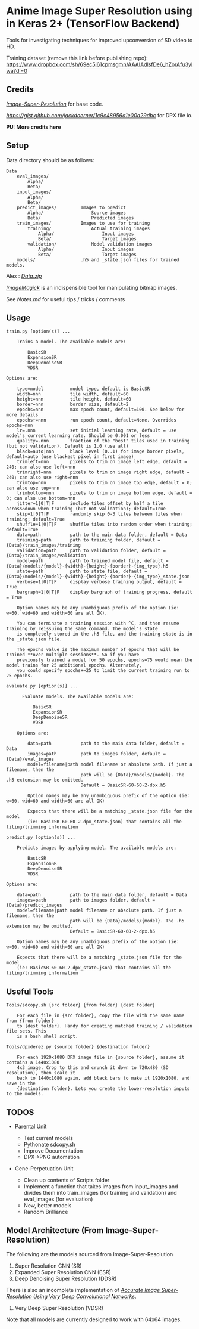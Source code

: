 # Anime Image Super Resolution using in Keras 2+ (TensorFlow Backend)

Tools for investigating techniques for improved upconversion of SD video to HD.

Training dataset (remove this link before publishing repo): https://www.dropbox.com/sh/69ec5l61cpmsgmn/AAAIAdlsfDe6_hZorAfu3yIwa?dl=0

## Credits

*<a href="https://github.com/titu1994/Image-Super-Resolution">Image-Super-Resolution</a>*
for base code.

*https://gist.github.com/jackdoerner/1c9c48956a1e00a29dbc* for DPX file io.

**PU: More credits here**

## Setup

Data directory should be as follows:

```
Data
    eval_images/    
        Alpha/    
        Beta/   
    input_images/   
        Alpha/    
        Beta/   
    predict_images/         Images to predict
        Alpha/                  Source images
        Beta/                   Predicted images
    train_images/           Images to use for training
        training/               Actual training images
            Alpha/                  Input images
            Beta/                   Target images
        validation/             Model validation images
            Alpha/                  Input images
            Beta/                   Target images
    models/                 .h5 and _state.json files for trained models.
```

Alex : *<a href="https://www.dropbox.com/sh/69ec5l61cpmsgmn/AAAIAdlsfDe6_hZorAfu3yIwa?dl=0&preview=Data.zip">Data.zip</a>*

*<a href="https://www.imagemagick.org/script/index.php">ImageMagick</a>* is an indispensible tool for manipulating bitmap images.

See *Notes.md* for useful tips / tricks / comments

## Usage

```
train.py [option(s)] ...

    Trains a model. The available models are:

        BasicSR
        ExpansionSR
        DeepDenoiseSR
        VDSR

Options are:

    type=model          model type, default is BasicSR
    width=nnn           tile width, default=60
    height=nnn          tile height, default=60
    border=nnn          border size, default=2
    epochs=nnn          max epoch count, default=100. See below for more details
    epochs+=nnn         run epoch count, default=None. Overrides epochs=nnn
    lr=.nnn             set initial learning rate, default = use model's current learning rate. Should be 0.001 or less
    quality=.nnn        fraction of the "best" tiles used in training (but not validation). Default is 1.0 (use all)
    black=auto|nnn      black level (0..1) for image border pixels, default=auto (use blackest pixel in first image)
    trimleft=nnn        pixels to trim on image left edge, default = 240; can also use left=nnn
    trimright=nnn       pixels to trim on image right edge, default = 240; can also use right=nnn
    trimtop=nnn         pixels to trim on image top edge, default = 0; can also use top=nnn
    trimbottom=nnn      pixels to trim on image bottom edge, default = 0; can also use bottom=nnn
    jitter=1|0|T|F      include tiles offset by half a tile across&down when training (but not validation); default=True
    skip=1|0|T|F        randomly skip 0-3 tiles between tiles when training; default=True
    shuffle=1|0|T|F     shuffle tiles into random order when training; default=True
    data=path           path to the main data folder, default = Data
    training=path       path to training folder, default = {Data}/train_images/training
    validation=path     path to validation folder, default = {Data}/train_images/validation
    model=path          path to trained model file, default = {Data}/models/{model}-{width}-{height}-{border}-{img_type}.h5
    state=path          path to state file, default = {Data}/models/{model}-{width}-{height}-{border}-{img_type}_state.json
    verbose=1|0|T|F     display verbose training output, default = True
    bargraph=1|0|T|F    display bargraph of training progress, default = True

    Option names may be any unambiguous prefix of the option (ie: w=60, wid=60 and width=60 are all OK).

    You can terminate a training session with ^C, and then resume training by reissuing the same command. The model's state
    is completely stored in the .h5 file, and the training state is in the _state.json file.

    The epochs value is the maximum number of epochs that will be trained **over multiple sessions**. So if you have
    previously trained a model for 50 epochs, epochs=75 would mean the model trains for 25 additional epochs. Alternately,
    you could specify epochs+=25 to limit the current training run to 25 epochs.

evaluate.py [option(s)] ...

      Evaluate models. The available models are:

          BasicSR
          ExpansionSR
          DeepDenoiseSR
          VDSR

    Options are:

        data=path           path to the main data folder, default = Data
        images=path         path to images folder, default = {Data}/eval_images
        model=filename|path model filename or absolute path. If just a filename, then the
                            path will be {Data}/models/{model}. The .h5 extension may be omitted.
                            Default = BasicSR-60-60-2-dpx.h5

        Option names may be any unambiguous prefix of the option (ie: w=60, wid=60 and width=60 are all OK)

        Expects that there will be a matching _state.json file for the model
        (ie: BasicSR-60-60-2-dpx_state.json) that contains all the tiling/trimming information

predict.py [option(s)] ...

    Predicts images by applying model. The available models are:

        BasicSR
        ExpansionSR
        DeepDenoiseSR
        VDSR

Options are:

    data=path           path to the main data folder, default = Data
    images=path         path to images folder, default = {Data}/predict_images
    model=filename|path model filename or absolute path. If just a filename, then the
                        path will be {Data}/models/{model}. The .h5 extension may be omitted.
                        Default = BasicSR-60-60-2-dpx.h5

    Option names may be any unambiguous prefix of the option (ie: w=60, wid=60 and width=60 are all OK)

    Expects that there will be a matching _state.json file for the model
    (ie: BasicSR-60-60-2-dpx_state.json) that contains all the tiling/trimming information

```

## Useful Tools

```
Tools/sdcopy.sh {src folder} {from folder} {dest folder}

    For each file in {src folder}, copy the file with the same name from {from folder}
    to {dest folder}. Handy for creating matched training / validation file sets. This
    is a bash shell script.

Tools/dpxderez.py {source folder} {destination folder}

    For each 1920x1080 DPX image file in {source folder}, assume it contains a 1440x1080
    4x3 image. Crop to this and crunch it down to 720x480 (SD resolution), then scale it
    back to 1440x1080 again, add black bars to make it 1920x1080, and save in the
    {destination folder}. Lets you create the lower-resolution inputs to the models.
```

## TODOS

- Parental Unit
    - Test current models
    - Pythonate sdcopy.sh
    - Improve Documentation
    - DPX->PNG automation

- Gene-Perpetuation Unit
    - Clean up contents of Scripts folder
    - Implement a function that takes images from input_images and divides them into train_images (for training and validation) and eval_images (for evaluation)
    - New, better models
    - Random Brilliance

## Model Architecture (From Image-Super-Resolution)

The following are the models sourced from Image-Super-Resolution

1. Super Resolution CNN (SR)
2. Expanded Super Resolution CNN (ESR)
3. Deep Denoising Super Resolution (DDSR)

There is also an incomplete implementation of *<a href="https://arxiv.org/abs/1511.04587">Accurate Image Super-Resolution Using Very Deep Convolutional Networks</a>*.

1. Very Deep Super Resolution (VDSR)

Note that all models are currently designed to work with 64x64 images.
